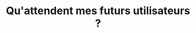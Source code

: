 ---
slug: question-2-start
title:  Qu'attendent mes futurs utilisateurs ?
category: top-audit
subcategory: question-start
sort: 2
icon: mood-user-platform.png
description: Une plateforme ou toute autre interface répond à un objectif immuable, être utilisée. Et pour cela, nous devons nous assurer que le projet a été pensé en fonction de tous les usages. Ensuite nous pouvons discuter de techniques et astuces pour enrichir l'expérience (interaction, recommandation, animation, nudging...)
question: yes
---